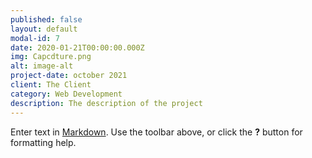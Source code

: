 ```yaml
---
published: false
layout: default
modal-id: 7
date: 2020-01-21T00:00:00.000Z
img: Capcdture.png
alt: image-alt
project-date: october 2021
client: The Client
category: Web Development
description: The description of the project
---
```




Enter text in [Markdown](http://daringfireball.net/projects/markdown/). Use the toolbar above, or click the **?** button for formatting help.
